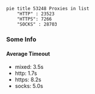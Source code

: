
```mermaid
pie title 53248 Proxies in list
    "HTTP" : 23523
    "HTTPS": 7266
    "SOCKS" : 28703
```

### Some Info
#### Average Timeout

- mixed: 3.5s
- http: 1.7s
- https: 8.2s
- socks: 5.0s
